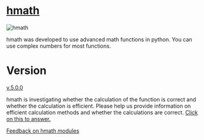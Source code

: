# [hmath](https://caleb7023.hmath.pro)

![hmath](https://caleb7023.hmath.pro)

hmath was developed to use advanced math functions in python.
You can use complex numbers for most functions.

# Version
[v.5.0.0](https://caleb7023.hmath.pro/version/v-5-0-0)

hmath is investigating whether the calculation of the function is correct and whether the calculation is efficient. 
Please help us provide information on efficient calculation methods and whether the calculations are correct.
[Click on this to answer.](https://caleb7023.hmath.pro/Feedback)


[Feedback on hmath modules](https://caleb7023.hmath.pro/Feedback)
